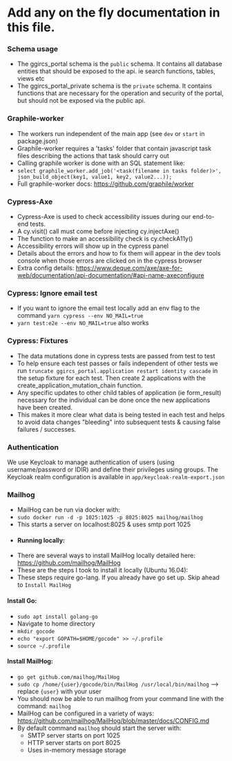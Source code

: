 # Add any on the fly documentation in this file.

### Schema usage
- The ggircs_portal schema is the `public` schema. It contains all database entities that should be exposed to the api. ie search functions, tables, views etc
- The ggircs_portal_private schema is the `private` schema. It contains functions that are necessary for the operation and security of the portal, but should not be exposed via the public api.


### Graphile-worker
- The workers run independent of the main app (see `dev` or `start` in package.json)
- Graphile-worker requires a 'tasks' folder that contain javascript task files describing the actions that task should carry out
- Calling graphile worker is done with an SQL statement like:
- `select graphile_worker.add_job('<task(filename in tasks folder)>', json_build_object(key1, value1, key2, value2...));`
- Full graphile-worker docs: https://github.com/graphile/worker

### Cypress-Axe
- Cypress-Axe is used to check accessibility issues during our end-to-end tests.
- A cy.visit() call must come before injecting cy.injectAxe()
- The function to make an accessibility check is cy.checkA11y()
- Accessibility errors will show up in the cypress panel
- Details about the errors and how to fix them will appear in the dev tools console when those errors are clicked on in the cypress browser
- Extra config details: https://www.deque.com/axe/axe-for-web/documentation/api-documentation/#api-name-axeconfigure

### Cypress: Ignore email test
- If you want to ignore the email test locally add an env flag to the command `yarn cypress --env NO_MAIL=true`
- `yarn test:e2e --env NO_MAIL=true` also works

### Cypress: Fixtures
- The data mutations done in cypress tests are passed from test to test
- To help ensure each test passes or fails independent of other tests we run `truncate ggircs_portal.application restart identity cascade` in the setup fixture for each test. Then create 2 applications with the create_application_mutation_chain function.
- Any specific updates to other child tables of application (ie form_result) necessary for the individual can be done once the new applications have been created.
- This makes it more clear what data is being tested in each test and helps to avoid data changes "bleeding" into subsequent tests & causing false failures / successes.

### Authentication

We use Keycloak to manage authentication of users (using username/password or IDIR) and define their privileges using groups. The Keycloak realm configuration is available in `app/keycloak-realm-export.json`

### Mailhog
- MailHog can be run via docker with:
- `sudo docker run -d -p 1025:1025 -p 8025:8025 mailhog/mailhog`
- This starts a server on localhost:8025 & uses smtp port 1025
- #### Running locally:
- There are several ways to install MailHog locally detailed here: https://github.com/mailhog/MailHog
- These are the steps I took to install it locally (Ubuntu 16.04):
- These steps require go-lang. If you already have go set up. Skip ahead to `Install MailHog`
#### Install Go:
- `sudo apt install golang-go`
- Navigate to home directory
- `mkdir gocode`
- `echo "export GOPATH=$HOME/gocode" >> ~/.profile`
- `source ~/.profile`
#### Install MailHog:
- `go get github.com/mailhog/MailHog`
- `sudo cp /home/{user}/gocode/bin/MailHog /usr/local/bin/mailhog` --> replace `{user}` with your user
- You should now be able to run mailhog from your command line with the command: `mailhog`
- MailHog can be configured in a variety of ways: https://github.com/mailhog/MailHog/blob/master/docs/CONFIG.md
- By default command `mailhog` should start the server with:
  - SMTP server starts on port 1025
  - HTTP server starts on port 8025
  - Uses in-memory message storage
